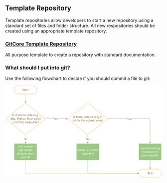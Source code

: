 ## Template Repository

Template repositories allow developers to start a new repository using a standard set of files and folder structure. All new respositories should be created using an appropriate template repository.

### [GitCore Template Repository](https://github.com/uwhealth-is/GitCore-template-repository)
All purpose template to create a repository with standard documentation.

### What should I put into git?
Use the following flowchart to decide if you should commit a file to git:

![flowchart](Github-Decision-Matrix.png)